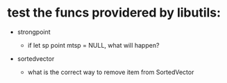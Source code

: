 # test the funcs providered by libutils:

- strongpoint
  - if let sp point mtsp = NULL, what will happen?

- sortedvector
  - what is the correct way to remove item from SortedVector